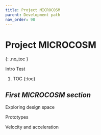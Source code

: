 ```yaml
---
title: Project MICROCOSM
parent: Development path
nav_order: 98
---
```


# Project MICROCOSM
{: .no_toc }

Intro
Test

1. TOC
{:toc}

## *First MICROCOSM section*

Exploring design space

Prototypes

Velocity and acceleration



